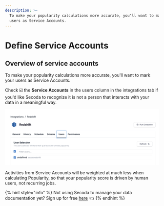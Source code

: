 ```yaml
---
description: >-
  To make your popularity calculations more accurate, you'll want to mark your
  users as Service Accounts.
---
```


# Define Service Accounts

## Overview of service accounts

To make your popularity calculations more accurate, you'll want to mark your users as Service Accounts.

Check ☑️ the **Service Accounts** in the users column in the integrations tab if you'd like Secoda to recognize it is not a person that interacts with your data in a meaningful way.

![](<../.gitbook/assets/Screen Shot 2022-04-10 at 10.47.05 PM.png>)

Activities from Service Accounts will be weighted at much less when calculating Popularity, so that your popularity score is driven by human users, not recurring jobs.



{% hint style="info" %}
Not using Secoda to manage your data documentation yet? Sign up for free [here](https://app.secoda.co/auth/realms/master/protocol/openid-connect/registrations?clie\[%E2%80%A6]openid%20email\&redirect\_uri=https://app.secoda.co\&kc\_locale=en) 👈
{% endhint %}

